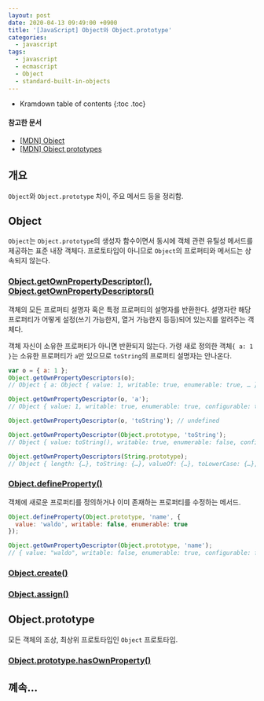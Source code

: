 ```yaml
---
layout: post
date: 2020-04-13 09:49:00 +0900
title: '[JavaScript] Object와 Object.prototype'
categories:
  - javascript
tags:
  - javascript
  - ecmascript
  - Object
  - standard-built-in-objects
---
```


* Kramdown table of contents
{:toc .toc}

#### 참고한 문서

- [\[MDN\] Object](https://developer.mozilla.org/en-US/docs/Web/JavaScript/Reference/Global_Objects/Object)
- [\[MDN\] Object prototypes](https://developer.mozilla.org/en-US/docs/Learn/JavaScript/Objects/Object_prototypes)

## 개요

`Object`와 `Object.prototype` 차이, 주요 메서드 등을 정리함.

## Object

`Object`는 `Object.prototype`의 생성자 함수이면서 동시에 객체 관련 유틸성 메서드를 제공하는 표준 내장 객체다. 프로토타입이 아니므로 `Object`의 프로퍼티와 메서드는 상속되지 않는다.

### [Object.getOwnPropertyDescriptor()](https://developer.mozilla.org/en-US/docs/Web/JavaScript/Reference/Global_Objects/Object/getOwnPropertyDescriptor), [Object.getOwnPropertyDescriptors()](https://developer.mozilla.org/en-US/docs/Web/JavaScript/Reference/Global_Objects/Object/getOwnPropertyDescriptors)

객체의 모든 프로퍼티 설명자 혹은 특정 프로퍼티의 설명자를 반환한다. 설명자란 해당 프로퍼티가 어떻게 설정(쓰기 가능한지, 열거 가능한지 등등)되어 있는지를 알려주는 객체다.

객체 자신이 소유한 프로퍼티가 아니면 반환되지 않는다. 가령 새로 정의한 객체`{ a: 1 }`는 소유한 프로퍼티가 `a`만 있으므로 `toString`의 프로퍼티 설명자는 안나온다.

```js
var o = { a: 1 };
Object.getOwnPropertyDescriptors(o);
// Object { a: Object { value: 1, writable: true, enumerable: true, … } }

Object.getOwnPropertyDescriptor(o, 'a');
// Object { value: 1, writable: true, enumerable: true, configurable: true }

Object.getOwnPropertyDescriptor(o, 'toString'); // undefined

Object.getOwnPropertyDescriptor(Object.prototype, 'toString');
// Object { value: toString(), writable: true, enumerable: false, configurable: true }

Object.getOwnPropertyDescriptors(String.prototype);
// Object { length: {…}, toString: {…}, valueOf: {…}, toLowerCase: {…}, toUpperCase: {…}, charAt: {…}, charCodeAt: {…}, substring: {…}, padStart: {…}, padEnd: {…}, … }
```

### [Object.defineProperty()](https://developer.mozilla.org/en-US/docs/Web/JavaScript/Reference/Global_Objects/Object/defineProperty)

객체에 새로운 프로퍼티를 정의하거나 이미 존재하는 프로퍼티를 수정하는 메서드.

```js
Object.defineProperty(Object.prototype, 'name', {
  value: 'waldo', writable: false, enumerable: true
});

Object.getOwnPropertyDescriptor(Object.prototype, 'name');
// { value: "waldo", writable: false, enumerable: true, configurable: false }
```

### [Object.create()](https://developer.mozilla.org/en-US/docs/Web/JavaScript/Reference/Global_Objects/Object/create#Classical_inheritance_with_Object.create)

### [Object.assign()](https://developer.mozilla.org/en-US/docs/Web/JavaScript/Reference/Global_Objects/Object/assign)

## Object.prototype

모든 객체의 조상, 최상위 프로토타입인 `Object` 프로토타입.

### [Object.prototype.hasOwnProperty()](https://developer.mozilla.org/en-US/docs/Web/JavaScript/Reference/Global_Objects/Object/hasOwnProperty)

## 꼐속...
